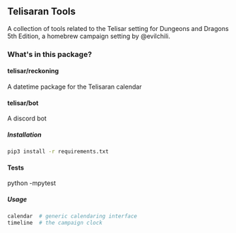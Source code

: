## Telisaran Tools

A collection of tools related to the Telisar setting for Dungeons and Dragons 5th Edition, a
homebrew campaign setting by @evilchili.

### What's in this package?

#### telisar/reckoning

A datetime package for the Telisaran calendar

#### telisar/bot

A discord bot

##### Installation

```bash
pip3 install -r requirements.txt
```
#### Tests

python -mpytest

##### Usage

```bash
calendar  # generic calendaring interface
timeline  # the campaign clock
```
